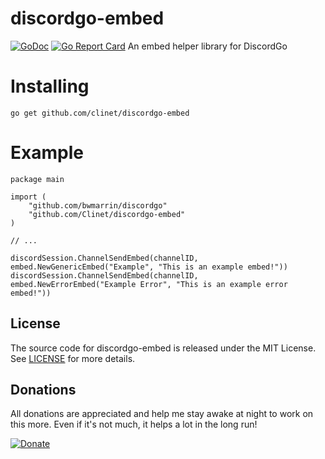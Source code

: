 # discordgo-embed
[![GoDoc](https://godoc.org/github.com/clinet/discordgo-embed?status.svg)](https://godoc.org/github.com/clinet/discordgo-embed)
[![Go Report Card](https://goreportcard.com/badge/github.com/clinet/discordgo-embed)](https://goreportcard.com/report/github.com/clinet/discordgo-embed)
An embed helper library for DiscordGo

# Installing
`go get github.com/clinet/discordgo-embed`

# Example
```
package main

import (
    "github.com/bwmarrin/discordgo"
    "github.com/Clinet/discordgo-embed"
)

// ...

discordSession.ChannelSendEmbed(channelID, embed.NewGenericEmbed("Example", "This is an example embed!"))
discordSession.ChannelSendEmbed(channelID, embed.NewErrorEmbed("Example Error", "This is an example error embed!"))
```

## License
The source code for discordgo-embed is released under the MIT License. See [LICENSE](https://raw.githubusercontent.com/clinet/discordgo-embed/master/LICENSE) for more details.

## Donations
All donations are appreciated and help me stay awake at night to work on this more. Even if it's not much, it helps a lot in the long run!

[![Donate](https://img.shields.io/badge/Donate-PayPal-green.svg)](https://paypal.me/JoshuaDoes)
